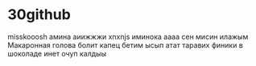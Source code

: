 # 30github
misskooosh
амина
аиижжжи
xnxnjs
иминока
aaaa
сен мисин илажым
Макаронная
голова болит
капец бетим ысып атат
таравих
финики в шоколаде
инет очуп калдыы
